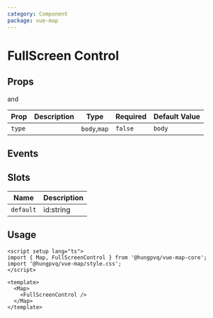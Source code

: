 ```yaml
---
category: Component
package: vue-map
---
```


# FullScreen Control

<FunctionInfo :frontmatter="$frontmatter" fn="FullScreenControl" />

## Props

<!--@include: ../ModuleContainer/props.md-->

and

| Prop   | Description | Type         | Required | Default Value |
| ------ | ----------- | ------------ | -------- | ------------- |
| `type` |             | `body`,`map` | `false`  | `body`        |

## Events

## Slots

| Name      | Description |
| --------- | ----------- |
| `default` | id:string   |

## Usage

```vue
<script setup lang="ts">
import { Map, FullScreenControl } from '@hungpvq/vue-map-core';
import '@hungpvq/vue-map/style.css';
</script>

<template>
  <Map>
    <FullScreenControl />
  </Map>
</template>
```

